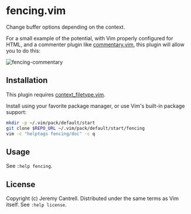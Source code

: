 # fencing.vim

Change buffer options depending on the context.

For a small example of the potential, with Vim properly configured for
HTML, and a commenter plugin like [commentary.vim][commentary-plugin], this plugin
will allow you to do this:

![fencing-commentary][example]

## Installation

This plugin requires [context_filetype.vim][context-plugin].

Install using your favorite package manager, or use Vim's built-in package support:

```sh
mkdir -p ~/.vim/pack/default/start
git clone $REPO_URL ~/.vim/pack/default/start/fencing
vim -c "helptags fencing/doc" -c q
```

## Usage

See `:help fencing`.

## License

Copyright (c) Jeremy Cantrell. Distributed under the same terms as Vim itself.
See `:help license`.

[commentary-plugin]: https://github.com/tpope/vim-commentary
[context-plugin]: https://github.com/Shougo/context_filetype.vim
[example]: https://media.giphy.com/media/LOj7sYJsecb9V7OpvM/giphy.gif "commenting fenced code"
